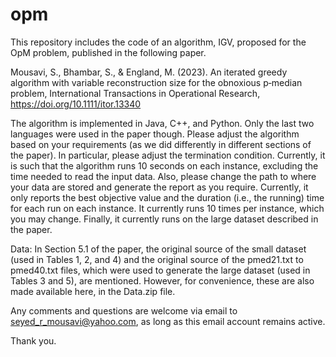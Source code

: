 # opm
This repository includes the code of an algorithm, IGV, proposed for the OpM problem, published in the following paper.

Mousavi, S., Bhambar, S., & England, M. (2023). An iterated greedy algorithm with variable reconstruction size for the obnoxious p‐median problem,  International Transactions in Operational Research, https://doi.org/10.1111/itor.13340

The algorithm is implemented in Java, C++, and Python. Only the last two languages were used in the paper though. Please adjust the algorithm based on your requirements (as we did differently in different sections of the paper). In particular, please adjust the termination condition. Currently, it is such that the algorithm runs 10 seconds on each instance, excluding the time needed to read the input data. Also, please change the path to where your data are stored and generate the report as you require. Currently, it only reports the best objective value and the duration (i.e., the running) time for each run on each instance. It currently runs 10 times per instance, which you may change. Finally, it currently runs on the large dataset described in the paper. 

Data:
In Section 5.1 of the paper, the original source of the small dataset (used in Tables 1, 2, and 4) and the original source of the pmed21.txt to pmed40.txt files, which were used to generate the large dataset (used in Tables 3 and 5), are mentioned. However, for convenience, these are also made available here, in the Data.zip file. 


Any comments and questions are welcome via email to seyed_r_mousavi@yahoo.com, as long as this email account remains active. 

Thank you.

